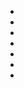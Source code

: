-
-
-
-
-
-
-

<!---
dila2005200/dila2005200 is a ✨ special ✨ repository because its `README.md` (this file) appears on your GitHub profile.
You can click the Preview link to take a look at your changes.
--->

